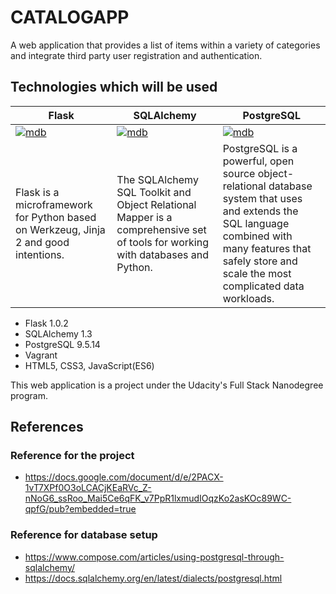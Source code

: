 # CATALOGAPP

A web application that provides a list of items within a variety of categories and integrate third party user registration and authentication. 

## Technologies which will be used


|Flask|SQLAlchemy|PostgreSQL|
|--|--|--|
|[![mdb](http://flask.pocoo.org/docs/1.0/_images/logo-full.png)](http://flask.pocoo.org/)|[![mdb](https://www.sqlalchemy.org/img/sqla_logo.png)](https://www.sqlalchemy.org/)|[![mdb](https://www.postgresql.org/media/img/about/press/elephant.png)](https://www.postgresql.org/)
|Flask is a microframework for Python based on Werkzeug, Jinja 2 and good intentions.|The SQLAlchemy SQL Toolkit and Object Relational Mapper is a comprehensive set of tools for working with databases and Python.|PostgreSQL is a powerful, open source object-relational database system that uses and extends the SQL language combined with many features that safely store and scale the most complicated data workloads.|
  * Flask 1.0.2 
  * SQLAlchemy 1.3
  * PostgreSQL 9.5.14
  * Vagrant
  * HTML5, CSS3, JavaScript(ES6)
  
This web application is a project under the Udacity's Full Stack Nanodegree program.

## References

### Reference for the project
* https://docs.google.com/document/d/e/2PACX-1vT7XPf0O3oLCACjKEaRVc_Z-nNoG6_ssRoo_Mai5Ce6qFK_v7PpR1lxmudIOqzKo2asKOc89WC-qpfG/pub?embedded=true

### Reference for database setup
* https://www.compose.com/articles/using-postgresql-through-sqlalchemy/
* https://docs.sqlalchemy.org/en/latest/dialects/postgresql.html


